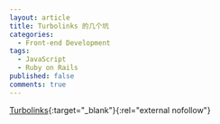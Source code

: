 ```yaml
---
layout: article
title: Turbolinks 的几个坑
categories:
  - Front-end Development
tags:
  - JavaScript
  - Ruby on Rails
published: false
comments: true
---
```


[Turbolinks](https://github.com/rails/turbolinks/){:target="_blank"}{:rel="external nofollow"}
